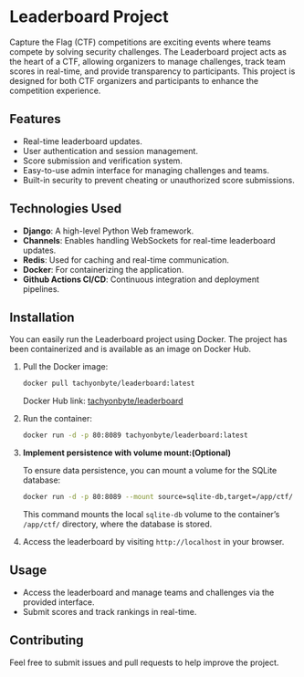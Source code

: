 
# Leaderboard Project

Capture the Flag (CTF) competitions are exciting events where teams compete by solving security challenges. The Leaderboard project acts as the heart of a CTF, allowing organizers to manage challenges, track team scores in real-time, and provide transparency to participants. This project is designed for both CTF organizers and participants to enhance the competition experience.

## Features

- Real-time leaderboard updates.
- User authentication and session management.
- Score submission and verification system.
- Easy-to-use admin interface for managing challenges and teams.
- Built-in security to prevent cheating or unauthorized score submissions.

## Technologies Used

- **Django**: A high-level Python Web framework.
- **Channels**: Enables handling WebSockets for real-time leaderboard updates.
- **Redis**: Used for caching and real-time communication.
- **Docker**: For containerizing the application.
- **Github Actions CI/CD**: Continuous integration and deployment pipelines.

## Installation

You can easily run the Leaderboard project using Docker. The project has been containerized and is available as an image on Docker Hub.

1. Pull the Docker image:

   ```bash
   docker pull tachyonbyte/leaderboard:latest
   ```

   Docker Hub link: [tachyonbyte/leaderboard](https://hub.docker.com/r/tachyonbyte/leaderboard)

2. Run the container:

   ```bash
   docker run -d -p 80:8089 tachyonbyte/leaderboard:latest
   ```

3. **Implement persistence with volume mount:(Optional)**

    To ensure data persistence, you can mount a volume for the SQLite database:

    ```bash
    docker run -d -p 80:8089 --mount source=sqlite-db,target=/app/ctf/ tachyonbyte/leaderboard:latest
    ```

    This command mounts the local `sqlite-db` volume to the container’s `/app/ctf/` directory, where the database is stored.

4. Access the leaderboard by visiting `http://localhost` in your browser.

## Usage

- Access the leaderboard and manage teams and challenges via the provided interface.
- Submit scores and track rankings in real-time.

## Contributing

Feel free to submit issues and pull requests to help improve the project.
